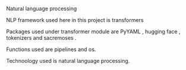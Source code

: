 Natural language processing

NLP framework used here in this project is transformers 

Packages used under transformer module are PyYAML , hugging face , tokenizers and sacremoses . 

Functions used are pipelines and os.

Technoology used is natural language processing.

